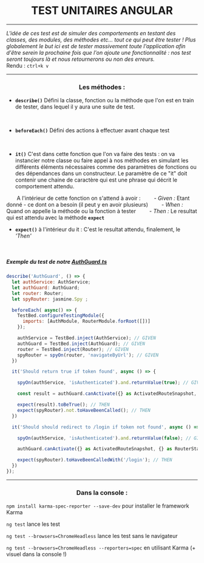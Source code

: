 # <center> TEST UNITAIRES ANGULAR


 ---------------------------- 

*L'idée de ces test est de simuler des comportements en testant des classes, des modules, des méthodes etc... tout ce qui peut être tester ! Plus globalement le but ici est de tester massivement toute l'application afin d'être serein la prochaine fois que l'on ajoute une fonctionnalité : nos test seront toujours là et nous retournerons ou non des erreurs.*
<br>Rendu : ```ctrl+k v```

-----------------------

### <center> Les méthodes :

- **```describe()```**
Défini la classe, fonction ou la méthode que l'on est en train de tester, dans lequel il y aura une suite de test.
<br>

- **```beforeEach()```**
Défini des actions à effectuer avant chaque test
<br>

- **```it()```**
C'est dans cette fonction que l'on va faire des tests : on va instancier notre classe ou faire appel à nos méthodes en simulant les différents éléments nécessaires comme des paramètres de fonctions ou des dépendances dans un constructeur. Le paramètre de ce "it" doit contenir une chaine de caractère qui est une phrase qui décrit le comportement attendu. <br>

&nbsp;&nbsp;&nbsp;&nbsp;&nbsp;&nbsp;&nbsp;A l'intérieur de cette fonction on s'attend à avoir :
&nbsp;&nbsp;&nbsp;&nbsp;&nbsp;&nbsp;&nbsp; - *Given :* Etant donné - ce dont on a besoin (il peut y en avoir plusieurs)
&nbsp;&nbsp;&nbsp;&nbsp;&nbsp;&nbsp;&nbsp; - *When :*  Quand on appelle la méthode ou la fonction à tester
&nbsp;&nbsp;&nbsp;&nbsp;&nbsp;&nbsp;&nbsp; - *Then :*  Le resultat qui est attendu avec la méthode **```expect```**
<br>

- **```expect()```**
à l'intérieur du it : C'est le resultat attendu, finalement, le *'Then'*
<br>

##### Exemple du test de notre <a href="https://github.com/UgoBar/fsd07/blob/main/angular/crm-app/frontend/src/app/auth/auth.guard.ts">AuthGuard.ts</a>

```javascript
describe('AuthGuard', () => {
  let authService: AuthService;
  let authGuard: AuthGuard;
  let router: Router;
  let spyRouter: jasmine.Spy ;

  beforeEach( async() => {
    TestBed.configureTestingModule({
      imports: [AuthModule, RouterModule.forRoot([])]
    });

    authService = TestBed.inject(AuthService); // GIVEN
    authGuard = TestBed.inject(AuthGuard); // GIVEN
    router = TestBed.inject(Router); // GIVEN
    spyRouter = spyOn(router, 'navigateByUrl'); // GIVEN
  })

  it('Should return true if token found', async () => {

    spyOn(authService, 'isAuthenticated').and.returnValue(true); // GIVEN -- on remplace la méthode getToken avec une fausse valeur

    const result = authGuard.canActivate({} as ActivatedRouteSnapshot, {} as RouterStateSnapshot) // WHEN

    expect(result).toBeTrue(); // THEN
    expect(spyRouter).not.toHaveBeenCalled(); // THEN
  })

  it('Should should redirect to /login if token not found', async () => {

    spyOn(authService, 'isAuthenticated').and.returnValue(false); // GIVEN -- on remplace la méthode getToken avec une fausse valeur

    authGuard.canActivate({} as ActivatedRouteSnapshot, {} as RouterStateSnapshot) // WHEN

    expect(spyRouter).toHaveBeenCalledWith('/login'); // THEN
  })
});
```

-------

### <center> Dans la console :

```npm install karma-spec-reporter --save-dev``` pour installer le framework Karma

```ng test``` lance les test

```ng test --browsers=ChromeHeadless``` lance les test sans le navigateur

```ng test --browsers=ChromeHeadless --reporters=spec``` en utilisant Karma (+ visuel dans la console !)
